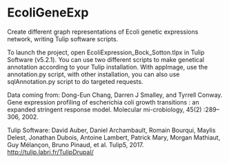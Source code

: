 # EcoliGeneExp
Create different graph representations of Ecoli genetic expressions network, writing Tulip software scripts.


To launch the project, open EcoliExpression_Bock_Sotton.tlpx in Tulip Software (v5.2.1).
You can use two different scripts to make genetical annotation according to your Tulip installation.
With appImage, use the annotation.py script, with other installation, you can also use sqlAnnotation.py script to do targeted requests.

Data coming from:
 Dong-Eun  Chang,  Darren  J  Smalley,  and  Tyrrell  Conway.   Gene  expression  profiling  of escherichia coli growth transitions : an expanded stringent response model. Molecular mi-crobiology, 45(2) :289–306, 2002.

Tulip Software:
David Auber, Daniel Archambault, Romain Bourqui, Maylis Delest, Jonathan Dubois, Antoine Lambert, Patrick Mary, Morgan Mathiaut, Guy Mélançon, Bruno Pinaud, et al. Tulip5, 2017.
http://tulip.labri.fr/TulipDrupal/

